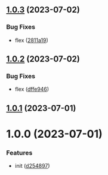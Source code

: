 

## [1.0.3](https://git.outloud.dev/outloud/libraries/css/compare/v1.0.2...v1.0.3) (2023-07-02)


### Bug Fixes

* flex ([2811a19](https://git.outloud.dev/outloud/libraries/css/commits/2811a19949cf7a5afc27c4201a99683b911bfff0))

## [1.0.2](https://git.outloud.dev/outloud/libraries/css/compare/v1.0.1...v1.0.2) (2023-07-02)


### Bug Fixes

* flex ([dffe946](https://git.outloud.dev/outloud/libraries/css/commits/dffe946631d38490ab95539dc69449be11b73afa))

## [1.0.1](https://git.outloud.dev/outloud/libraries/css/compare/v1.0.0...v1.0.1) (2023-07-01)

# 1.0.0 (2023-07-01)


### Features

* init ([d254897](https://git.outloud.dev/outloud/libraries/css/commits/d254897a210c6e5ec06e5b66b65f5785d870ef54))